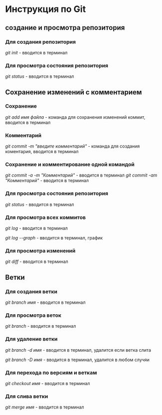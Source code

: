 # Инструкция по Git

## создание и просмотра репозитория 

### Для создания репозитория

*git init* - вводится в терминал

### Для просмотра состояния репозитория  

*git status* - вводится в терминал

## Сохранение изменений с комментарием 

### Сохранение

*git add имя файла* - команда для сохранения изменений коммит, вводится в терминал  

### Комментарий 

*git commit -m "введите комментарий"* - команда для создания коментария, вводится в терминал

### Сохранение и комментирование одной командой 

*git commit -a -m "Комментарий"* - вводится в терминал
*git commit -am "Комментарий"* - вводится в терминал

### Для просмотра состояния репозитория  

*git status* - вводится в терминал

### Для просмотра всех коммитов

*git log* - вводится в терминал

*git log --graph* - вводится в терминал, график

### Для просмотра изменений 

*git diff* - вводится в терминал

## Ветки 

### Для создания ветки 

*git branch имя* - вводится в терминал

### Для просмотра веток 

*git branch* - вводится в терминал

### Для удаление ветки 

*git branch -d имя* - вводится в терминал, удалится если ветка слита 

*git branch -D имя* - вводится в терминал, удалится в любом случяи

### Для перехода по версиям и веткам

*git checkout имя* - вводится в терминал

### Для слива ветки 

*git merge имя* - вводится в терминал
